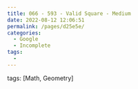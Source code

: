 ```yaml
---
title: 066 - 593 - Valid Square - Medium
date: 2022-08-12 12:06:51
permalink: /pages/d25e5e/
categories:
  - Google
  - Incomplete
tags:
  - 
---
```

tags: [Math, Geometry]